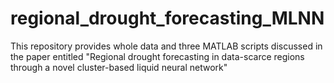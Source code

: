 # regional_drought_forecasting_MLNN
This repository provides whole data and three MATLAB scripts discussed in the paper entitled "Regional drought forecasting in data-scarce regions through a novel cluster-based liquid neural network"
